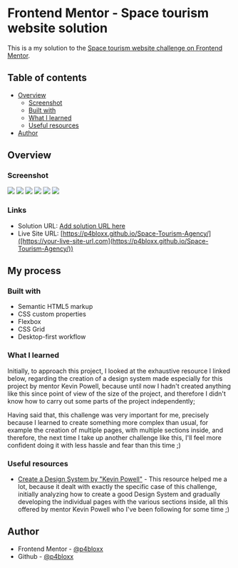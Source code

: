 # Frontend Mentor - Space tourism website solution

This is a my solution to the [Space tourism website challenge on Frontend Mentor](https://www.frontendmentor.io/challenges/space-tourism-multipage-website-gRWj1URZ3).

## Table of contents

- [Overview](#overview)
  - [Screenshot](#screenshot)
  - [Built with](#built-with)
  - [What I learned](#what-i-learned)
  - [Useful resources](#useful-resources)
- [Author](#author)

## Overview

### Screenshot

![](./screenshots/Desktop%20view.png)
![](./screenshots/Mobile%20view.png)
![](./screenshots/Tablet%20view.png)
![](./screenshots/Inner%20page%20destination.png)
![](./screenshots/Inner%20page%20crew.png)
![](./screenshots/Inner%20page%20technology.png)

### Links

- Solution URL: [Add solution URL here](https://your-solution-url.com)
- Live Site URL: [https://p4bloxx.github.io/Space-Tourism-Agency/]([https://your-live-site-url.com](https://p4bloxx.github.io/Space-Tourism-Agency/))

## My process

### Built with

- Semantic HTML5 markup
- CSS custom properties
- Flexbox
- CSS Grid
- Desktop-first workflow

### What I learned

Initially, to approach this project, I looked at the exhaustive resource I linked below, regarding the creation of a design system made especially for this project by mentor Kevin Powell, because until now I hadn't created anything like this since point of view of the size of the project, and therefore I didn't know how to carry out some parts of the project independently;

Having said that, this challenge was very important for me, precisely because I learned to create something more complex than usual, for example the creation of multiple pages, with multiple sections inside, and therefore, the next time I take up another challenge like this, I'll feel more confident doing it with less hassle and fear than this time ;)

### Useful resources

- [Create a Design System by "Kevin Powell"](https://www.youtube.com/watch?v=lRaL-8qZ0mM&t=22861s) - This resource helped me a lot, because it dealt with exactly the specific case of this challenge, initially analyzing how to create a good Design System and gradually developing the individual pages with the various sections inside, all this offered by mentor Kevin Powell who I've been following for some time ;)

## Author

- Frontend Mentor - [@p4bloxx](https://www.frontendmentor.io/profile/p4bloxx)
- Github - [@p4bloxx](https://github.com/p4bloxx)
